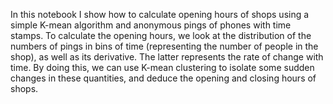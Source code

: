In this notebook I show how to calculate opening hours of shops using a simple K-mean algorithm and anonymous pings of phones with time stamps. To calculate the opening hours, we look at the distribution of the numbers of pings in bins of time (representing the number of people in the shop), as well as its derivative. The latter represents the rate of change with time. By doing this, we can use K-mean clustering to isolate some sudden changes in these quantities, and deduce the opening and closing hours of shops.
